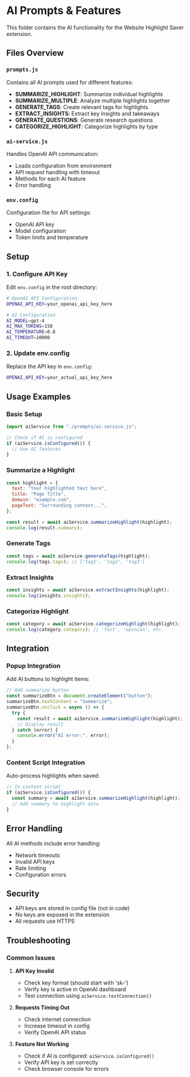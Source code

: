 # AI Prompts & Features

This folder contains the AI functionality for the Website Highlight Saver extension.

## Files Overview

### `prompts.js`

Contains all AI prompts used for different features:

- **SUMMARIZE_HIGHLIGHT**: Summarize individual highlights
- **SUMMARIZE_MULTIPLE**: Analyze multiple highlights together
- **GENERATE_TAGS**: Create relevant tags for highlights
- **EXTRACT_INSIGHTS**: Extract key insights and takeaways
- **GENERATE_QUESTIONS**: Generate research questions
- **CATEGORIZE_HIGHLIGHT**: Categorize highlights by type

### `ai-service.js`

Handles OpenAI API communication:

- Loads configuration from environment
- API request handling with timeout
- Methods for each AI feature
- Error handling

### `env.config`

Configuration file for API settings:

- OpenAI API key
- Model configuration
- Token limits and temperature

## Setup

### 1. Configure API Key

Edit `env.config` in the root directory:

```bash
# OpenAI API Configuration
OPENAI_API_KEY=your_openai_api_key_here

# AI Configuration
AI_MODEL=gpt-4
AI_MAX_TOKENS=150
AI_TEMPERATURE=0.8
AI_TIMEOUT=10000
```

### 2. Update env.config

Replace the API key in `env.config`:

```bash
OPENAI_API_KEY=your_actual_api_key_here
```

## Usage Examples

### Basic Setup

```javascript
import aiService from "./prompts/ai-service.js";

// Check if AI is configured
if (aiService.isConfigured()) {
  // Use AI features
}
```

### Summarize a Highlight

```javascript
const highlight = {
  text: "Your highlighted text here",
  title: "Page Title",
  domain: "example.com",
  pageText: "Surrounding context...",
};

const result = await aiService.summarizeHighlight(highlight);
console.log(result.summary);
```

### Generate Tags

```javascript
const tags = await aiService.generateTags(highlight);
console.log(tags.tags); // ['tag1', 'tag2', 'tag3']
```

### Extract Insights

```javascript
const insights = await aiService.extractInsights(highlight);
console.log(insights.insights);
```

### Categorize Highlight

```javascript
const category = await aiService.categorizeHighlight(highlight);
console.log(category.category); // 'fact', 'opinion', etc.
```

## Integration

### Popup Integration

Add AI buttons to highlight items:

```javascript
// Add summarize button
const summarizeBtn = document.createElement("button");
summarizeBtn.textContent = "Summarize";
summarizeBtn.onclick = async () => {
  try {
    const result = await aiService.summarizeHighlight(highlight);
    // Display result
  } catch (error) {
    console.error("AI error:", error);
  }
};
```

### Content Script Integration

Auto-process highlights when saved:

```javascript
// In content script
if (aiService.isConfigured()) {
  const summary = await aiService.summarizeHighlight(highlight);
  // Add summary to highlight data
}
```

## Error Handling

All AI methods include error handling:

- Network timeouts
- Invalid API keys
- Rate limiting
- Configuration errors

## Security

- API keys are stored in config file (not in code)
- No keys are exposed in the extension
- All requests use HTTPS

## Troubleshooting

### Common Issues

1. **API Key Invalid**

   - Check key format (should start with 'sk-')
   - Verify key is active in OpenAI dashboard
   - Test connection using `aiService.testConnection()`

2. **Requests Timing Out**

   - Check internet connection
   - Increase timeout in config
   - Verify OpenAI API status

3. **Feature Not Working**
   - Check if AI is configured: `aiService.isConfigured()`
   - Verify API key is set correctly
   - Check browser console for errors
